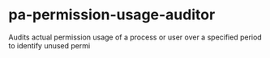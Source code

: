 # pa-permission-usage-auditor
Audits actual permission usage of a process or user over a specified period to identify unused permi
